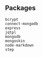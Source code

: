 ## Packages

    bcrypt
    connect-mongodb
    express
    jqtpl
    mongodb
    mongoskin
    node-markdown
    step
